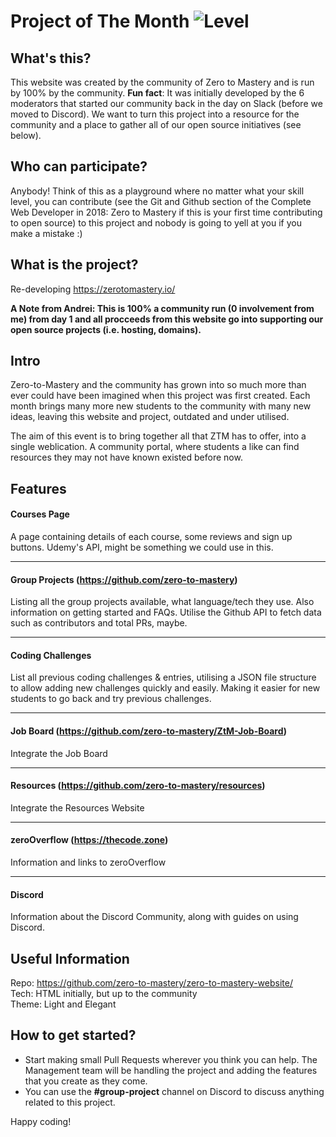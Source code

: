 # Project of The Month ![Level](https://img.shields.io/badge/November%20-%202018-yellow.svg?longCache=true&style=for-the-badge)


## What's this?
This website was created by the community of Zero to Mastery and is run by 100% by the community. **Fun fact**: It was initially developed by the 6 moderators that started our community back in the day on Slack (before we moved to Discord). We want to turn this project into a resource for the community and a place to gather all of our open source initiatives (see below).

## Who can participate?
Anybody! Think of this as a playground where no matter what your skill level, you can contribute (see the Git and Github section of the Complete Web Developer in 2018: Zero to Mastery if this is your first time contributing to open source) to this project and nobody is going to yell at you if you make a mistake :)

## What is the project?
Re-developing  https://zerotomastery.io/  

**A Note from Andrei: This is 100% a community run (0 involvement from me) from day 1 and all procceeds from this website go into supporting our open source projects (i.e. hosting, domains).**

## Intro
Zero-to-Mastery and the community has grown into so much more than ever could have been imagined when this project was first created. Each month brings many more new students to the community with many new ideas, leaving this website and project, outdated and under utilised. 

The aim of this event is to bring together all that ZTM has to offer, into a single weblication. A community portal, where students a like can find resources they may not have known existed before now.

## Features

#### Courses Page 
A page containing details of each course, some reviews and sign up buttons. 
Udemy's API, might be something we could use in this.

-----

#### Group Projects (https://github.com/zero-to-mastery)  
Listing all the group projects available, what language/tech they use. Also information on getting started and FAQs. Utilise the Github API to fetch data such as contributors and total PRs, maybe.

-----

#### Coding Challenges 

List all previous coding challenges & entries, utilising a JSON file structure to allow adding new challenges quickly and easily. Making it easier for new students to go back and try previous challenges.

-----

#### Job Board (https://github.com/zero-to-mastery/ZtM-Job-Board)  

Integrate the Job Board

-----

#### Resources (https://github.com/zero-to-mastery/resources)  

Integrate the Resources Website

-----

#### zeroOverflow (https://thecode.zone)

Information and links to zeroOverflow

-----

#### Discord 

Information about the Discord Community, along with guides on using Discord.

## Useful Information
Repo: https://github.com/zero-to-mastery/zero-to-mastery-website/  
Tech: HTML initially, but up to the community  
Theme: Light and Elegant  


## How to get started?
- Start making small Pull Requests wherever you think you can help. The Management team will be handling the project and adding the features that you create as they come.  
- You can use the **#group-project** channel on Discord to discuss anything related to this project.  

Happy coding!



